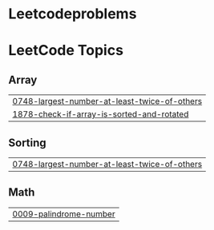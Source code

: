 # Leetcodeproblems
<!---LeetCode Topics Start-->
# LeetCode Topics
## Array
|  |
| ------- |
| [0748-largest-number-at-least-twice-of-others](https://github.com/Jyothsnapandraki/Leetcodeproblems/tree/master/0748-largest-number-at-least-twice-of-others) |
| [1878-check-if-array-is-sorted-and-rotated](https://github.com/Jyothsnapandraki/Leetcodeproblems/tree/master/1878-check-if-array-is-sorted-and-rotated) |
## Sorting
|  |
| ------- |
| [0748-largest-number-at-least-twice-of-others](https://github.com/Jyothsnapandraki/Leetcodeproblems/tree/master/0748-largest-number-at-least-twice-of-others) |
## Math
|  |
| ------- |
| [0009-palindrome-number](https://github.com/Jyothsnapandraki/Leetcodeproblems/tree/master/0009-palindrome-number) |
<!---LeetCode Topics End-->